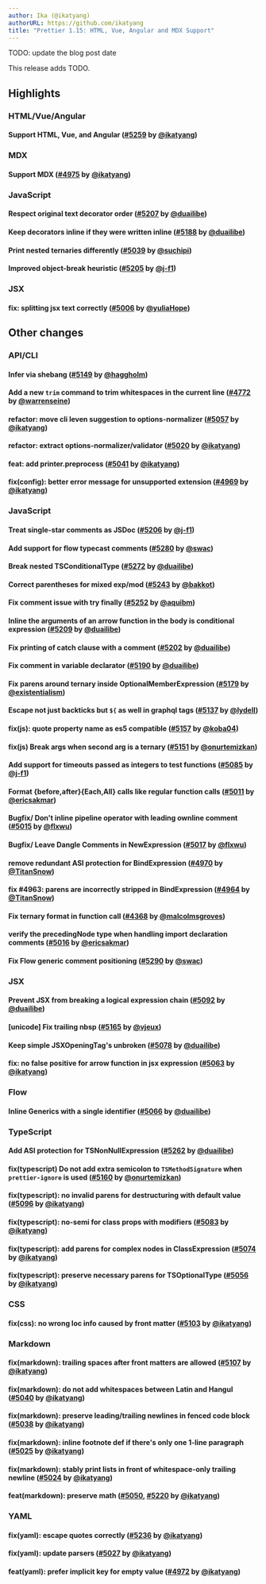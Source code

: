 ```yaml
---
author: Ika (@ikatyang)
authorURL: https://github.com/ikatyang
title: "Prettier 1.15: HTML, Vue, Angular and MDX Support"
---
```


TODO: update the blog post date

This release adds TODO.

<!--truncate-->

## Highlights
### HTML/Vue/Angular
#### Support HTML, Vue, and Angular ([#5259] by [@ikatyang])
<!--
- mention the previous hard working (@evilebottnawi and @azz)
- mention `--html-whitespace-sensitivity` (also link to options.md)
  - magic comments
- mention difference between html/vue/angular parser
  - custom elements can be self-closed in `vue` but not `html` and `angular`
  - automatic parser inference (`.component.html` for angular)
  - vue-specific syntax
  - angular-specific syntax
- mention html`input` and /* HTML */ `input`
- mention angular inline template
-->
### MDX
#### Support MDX ([#4975] by [@ikatyang])
### JavaScript
#### Respect original text decorator order ([#5207] by [@duailibe])
#### Keep decorators inline if they were written inline ([#5188] by [@duailibe])
#### Print nested ternaries differently ([#5039] by [@suchipi])
#### Improved object-break heuristic ([#5205] by [@j-f1])
### JSX
#### fix: splitting jsx text correctly ([#5006] by [@yuliaHope])

## Other changes
### API/CLI
#### Infer via shebang ([#5149] by [@haggholm])
#### Add a new `trim` command to trim whitespaces in the current line ([#4772] by [@warrenseine])
#### refactor: move cli leven suggestion to options-normalizer ([#5057] by [@ikatyang])
#### refactor: extract options-normalizer/validator ([#5020] by [@ikatyang])
#### feat: add printer.preprocess ([#5041] by [@ikatyang])
#### fix(config): better error message for unsupported extension ([#4969] by [@ikatyang])
### JavaScript
#### Treat single-star comments as JSDoc ([#5206] by [@j-f1])
#### Add support for flow typecast comments ([#5280] by [@swac])
#### Break nested TSConditionalType ([#5272] by [@duailibe])
#### Correct parentheses for mixed exp/mod ([#5243] by [@bakkot])
#### Fix comment issue with try finally ([#5252] by [@aquibm])
#### Inline the arguments of an arrow function in the body is conditional expression ([#5209] by [@duailibe])
#### Fix printing of catch clause with a comment ([#5202] by [@duailibe])
#### Fix comment in variable declarator ([#5190] by [@duailibe])
#### Fix parens around ternary inside OptionalMemberExpression ([#5179] by [@existentialism])
#### Escape not just backticks but `${` as well in graphql tags ([#5137] by [@lydell])
#### fix(js): quote property name as es5 compatible ([#5157] by [@koba04])
#### fix(js) Break args when second arg is a ternary ([#5151] by [@onurtemizkan])
#### Add support for timeouts passed as integers to test functions ([#5085] by [@j-f1])
#### Format {before,after}{Each,All} calls like regular function calls ([#5011] by [@ericsakmar])
#### Bugfix/ Don't inline pipeline operator with leading ownline comment ([#5015] by [@flxwu])
#### Bugfix/ Leave Dangle Comments in NewExpression ([#5017] by [@flxwu])
#### remove redundant ASI protection for BindExpression ([#4970] by [@TitanSnow])
#### fix #4963: parens are incorrectly stripped in BindExpression ([#4964] by [@TitanSnow])
#### Fix ternary format in function call ([#4368] by [@malcolmsgroves])
#### verify the precedingNode type when handling import declaration comments ([#5016] by [@ericsakmar])
#### Fix Flow generic comment positioning ([#5290] by [@swac])
### JSX
#### Prevent JSX from breaking a logical expression chain ([#5092] by [@duailibe])
#### [unicode] Fix trailing nbsp ([#5165] by [@vjeux])
#### Keep simple JSXOpeningTag's unbroken ([#5078] by [@duailibe])
#### fix: no false positive for arrow function in jsx expression ([#5063] by [@ikatyang])
### Flow
#### Inline Generics with a single identifier ([#5066] by [@duailibe])
### TypeScript
#### Add ASI protection for TSNonNullExpression ([#5262] by [@duailibe])
#### fix(typescript) Do not add extra semicolon to `TSMethodSignature` when `prettier-ignore` is used ([#5160] by [@onurtemizkan])
#### fix(typescript): no invalid parens for destructuring with default value ([#5096] by [@ikatyang])
#### fix(typescript): no-semi for class props with modifiers ([#5083] by [@ikatyang])
#### fix(typescript): add parens for complex nodes in ClassExpression ([#5074] by [@ikatyang])
#### fix(typescript): preserve necessary parens for TSOptionalType ([#5056] by [@ikatyang])
### CSS
#### fix(css): no wrong loc info caused by front matter ([#5103] by [@ikatyang])
### Markdown
#### fix(markdown): trailing spaces after front matters are allowed ([#5107] by [@ikatyang])
#### fix(markdown): do not add whitespaces between Latin and Hangul ([#5040] by [@ikatyang])
#### fix(markdown): preserve leading/trailing newlines in fenced code block ([#5038] by [@ikatyang])
#### fix(markdown): inline footnote def if there's only one 1-line paragraph ([#5025] by [@ikatyang])
#### fix(markdown): stably print lists in front of whitespace-only trailing newline ([#5024] by [@ikatyang])
#### feat(markdown): preserve math ([#5050], [#5220] by [@ikatyang])
### YAML
#### fix(yaml): escape quotes correctly ([#5236] by [@ikatyang])
#### fix(yaml): update parsers ([#5027] by [@ikatyang])
#### feat(yaml): prefer implicit key for empty value ([#4972] by [@ikatyang])

[@aquibm]: https://github.com/aquibm
[@bakkot]: https://github.com/bakkot
[@duailibe]: https://github.com/duailibe
[@ericsakmar]: https://github.com/ericsakmar
[@existentialism]: https://github.com/existentialism
[@flxwu]: https://github.com/flxwu
[@haggholm]: https://github.com/haggholm
[@ikatyang]: https://github.com/ikatyang
[@j-f1]: https://github.com/j-f1
[@koba04]: https://github.com/koba04
[@lydell]: https://github.com/lydell
[@malcolmsgroves]: https://github.com/malcolmsgroves
[@onurtemizkan]: https://github.com/onurtemizkan
[@suchipi]: https://github.com/suchipi
[@swac]: https://github.com/swac
[@TitanSnow]: https://github.com/TitanSnow
[@vjeux]: https://github.com/vjeux
[@warrenseine]: https://github.com/warrenseine
[@yuliaHope]: https://github.com/yuliaHope
[#4368]: https://github.com/prettier/prettier/pull/4368
[#4772]: https://github.com/prettier/prettier/pull/4772
[#4964]: https://github.com/prettier/prettier/pull/4964
[#4969]: https://github.com/prettier/prettier/pull/4969
[#4970]: https://github.com/prettier/prettier/pull/4970
[#4972]: https://github.com/prettier/prettier/pull/4972
[#4975]: https://github.com/prettier/prettier/pull/4975
[#5006]: https://github.com/prettier/prettier/pull/5006
[#5011]: https://github.com/prettier/prettier/pull/5011
[#5015]: https://github.com/prettier/prettier/pull/5015
[#5016]: https://github.com/prettier/prettier/pull/5016
[#5017]: https://github.com/prettier/prettier/pull/5017
[#5020]: https://github.com/prettier/prettier/pull/5020
[#5024]: https://github.com/prettier/prettier/pull/5024
[#5025]: https://github.com/prettier/prettier/pull/5025
[#5027]: https://github.com/prettier/prettier/pull/5027
[#5038]: https://github.com/prettier/prettier/pull/5038
[#5039]: https://github.com/prettier/prettier/pull/5039
[#5040]: https://github.com/prettier/prettier/pull/5040
[#5041]: https://github.com/prettier/prettier/pull/5041
[#5050]: https://github.com/prettier/prettier/pull/5050
[#5056]: https://github.com/prettier/prettier/pull/5056
[#5057]: https://github.com/prettier/prettier/pull/5057
[#5063]: https://github.com/prettier/prettier/pull/5063
[#5066]: https://github.com/prettier/prettier/pull/5066
[#5074]: https://github.com/prettier/prettier/pull/5074
[#5078]: https://github.com/prettier/prettier/pull/5078
[#5083]: https://github.com/prettier/prettier/pull/5083
[#5085]: https://github.com/prettier/prettier/pull/5085
[#5092]: https://github.com/prettier/prettier/pull/5092
[#5096]: https://github.com/prettier/prettier/pull/5096
[#5103]: https://github.com/prettier/prettier/pull/5103
[#5107]: https://github.com/prettier/prettier/pull/5107
[#5137]: https://github.com/prettier/prettier/pull/5137
[#5149]: https://github.com/prettier/prettier/pull/5149
[#5151]: https://github.com/prettier/prettier/pull/5151
[#5157]: https://github.com/prettier/prettier/pull/5157
[#5160]: https://github.com/prettier/prettier/pull/5160
[#5165]: https://github.com/prettier/prettier/pull/5165
[#5179]: https://github.com/prettier/prettier/pull/5179
[#5188]: https://github.com/prettier/prettier/pull/5188
[#5190]: https://github.com/prettier/prettier/pull/5190
[#5202]: https://github.com/prettier/prettier/pull/5202
[#5205]: https://github.com/prettier/prettier/pull/5205
[#5206]: https://github.com/prettier/prettier/pull/5206
[#5207]: https://github.com/prettier/prettier/pull/5207
[#5209]: https://github.com/prettier/prettier/pull/5209
[#5220]: https://github.com/prettier/prettier/pull/5220
[#5236]: https://github.com/prettier/prettier/pull/5236
[#5243]: https://github.com/prettier/prettier/pull/5243
[#5252]: https://github.com/prettier/prettier/pull/5252
[#5259]: https://github.com/prettier/prettier/pull/5259
[#5262]: https://github.com/prettier/prettier/pull/5262
[#5272]: https://github.com/prettier/prettier/pull/5272
[#5280]: https://github.com/prettier/prettier/pull/5280
[#5290]: https://github.com/prettier/prettier/pull/5290
